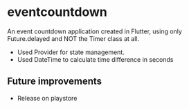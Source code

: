 # eventcountdown

An event countdown application created in Flutter, using only Future.delayed and NOT the Timer class at all.
- Used Provider for state management.
- Used DateTime to calculate time difference in seconds

## Future improvements

- Release on playstore
